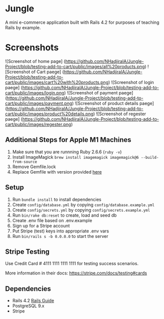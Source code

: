 # Jungle

A mini e-commerce application built with Rails 4.2 for purposes of teaching Rails by example.


# Screenshots

![Screenshot of home page] (https://github.com/NHadjiraIA/Jungle-Project/blob/testing-add-to-cart/public/images/all%20products.png)
![Screenshot of Cart paege] (https://github.com/NHadjiraIA/Jungle-Project/blob/testing-add-to-cart/public/images/cart%20with%20products.png)
![Screenshot of login paege] (https://github.com/NHadjiraIA/Jungle-Project/blob/testing-add-to-cart/public/images/login.png)
![Screenshot of payment paege] (https://github.com/NHadjiraIA/Jungle-Project/blob/testing-add-to-cart/public/images/payment.png)
![Screenshot of product details paege] (https://github.com/NHadjiraIA/Jungle-Project/blob/testing-add-to-cart/public/images/product%20details.png)
![Screenshot of regester paege] (https://github.com/NHadjiraIA/Jungle-Project/blob/testing-add-to-cart/public/images/regester.png)

## Additional Steps for Apple M1 Machines

1. Make sure that you are runnning Ruby 2.6.6 (`ruby -v`)
1. Install ImageMagick `brew install imagemagick imagemagick@6 --build-from-source`
2. Remove Gemfile.lock
3. Replace Gemfile with version provided [here](https://gist.githubusercontent.com/FrancisBourgouin/831795ae12c4704687a0c2496d91a727/raw/ce8e2104f725f43e56650d404169c7b11c33a5c5/Gemfile)

## Setup

1. Run `bundle install` to install dependencies
2. Create `config/database.yml` by copying `config/database.example.yml`
3. Create `config/secrets.yml` by copying `config/secrets.example.yml`
4. Run `bin/rake db:reset` to create, load and seed db
5. Create .env file based on .env.example
6. Sign up for a Stripe account
7. Put Stripe (test) keys into appropriate .env vars
8. Run `bin/rails s -b 0.0.0.0` to start the server

## Stripe Testing

Use Credit Card # 4111 1111 1111 1111 for testing success scenarios.

More information in their docs: <https://stripe.com/docs/testing#cards>

## Dependencies

* Rails 4.2 [Rails Guide](http://guides.rubyonrails.org/v4.2/)
* PostgreSQL 9.x
* Stripe
